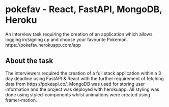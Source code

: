 <h1>pokefav - React, FastAPI, MongoDB, Heroku</h1>

<p>
  An interview task requiring the creation of an application which allows logging in/signing up and choose your favourite Pokemon.
  https://pokefav.herokuapp.com/app
</p>

<h2>About the task</h2>
<p>The interviewers required the creation of a full stack application within a 3 day deadline using FastAPI & React with the further requirement of fetching data from https://pokeapi.co/. MongoDB was used for storing user information and the project was deployed with herokuapp. All styling was done using styled-components whilst animations were created using framer-motion.</p>
